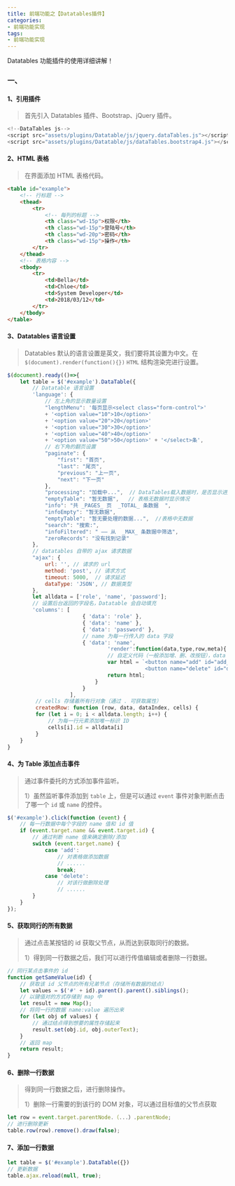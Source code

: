 ```yaml
---
title: 前端功能之【Datatables插件】
categories:
- 前端功能实现
tags:
- 前端功能实现
---
```


Datatables 功能插件的使用详细讲解！

<!--more-->

### 一、

#### 1、引用插件

> 首先引入 Datatables 插件、Bootstrap、jQuery 插件。

```javascript
<!--DataTables js-->
<script src="assets/plugins/Datatable/js/jquery.dataTables.js"></script>
<script src="assets/plugins/Datatable/js/dataTables.bootstrap4.js"></script>
```



#### 2、HTML 表格

> 在界面添加 HTML 表格代码。

```html
<table id="example">
    <!-- 行标题 -->
    <thead>
        <tr>
            <!-- 每列的标题 -->
            <th class="wd-15p">权限</th>
            <th class="wd-15p">登陆号</th>
            <th class="wd-20p">密码</th>
            <th class="wd-15p">操作</th>
        </tr>
    </thead>
    <!-- 表格内容 -->
    <tbody>
        <tr>
            <td>Bella</td>
            <td>Chloe</td>
            <td>System Developer</td>
            <td>2018/03/12</td>
        </tr>
    </tbody>
</table>
```



#### 3、Datatables 语言设置

> Datatables 默认的语言设置是英文，我们要将其设置为中文。在 `$(document).render(function(){})` `HTML` 结构渲染完进行设置。

```javascript
$(document).ready(()=>{
	let table = $('#example').DataTable({
        // Datatable 语言设置
        'language': {
            // 左上角的显示数量设置
            "lengthMenu": '每页显示<select class="form-control">'
            + '<option value="10">10</option>'
            + '<option value="20">20</option>'
            + '<option value="30">30</option>'
            + '<option value="40">40</option>'
            + '<option value="50">50</option>' + '</select>条',
            // 右下角的翻页设置
            "paginate": {
                "first": "首页",
                "last": "尾页",
                "previous": "上一页",
                "next": "下一页"
            },
            "processing": "加载中...",  // DataTables载入数据时，是否显示进度条 
            "emptyTable": "暂无数据",   // 表格无数据时显示情况
            "info": "共 _PAGES_ 页  _TOTAL_ 条数据  ",
            "infoEmpty": "暂无数据",
            "emptyTable": "暂无要处理的数据...",  //表格中无数据
            "search": "搜索:",
            "infoFiltered": " —— 从  _MAX_ 条数据中筛选",
            "zeroRecords": "没有找到记录"
        },
        // datatables 自带的 ajax 请求数据
        "ajax": {
            url: '', // 请求的 url
            method: 'post', // 请求方式
            timeout: 5000,  // 请求延迟
            dataType: 'JSON', // 数据类型
        },
        let alldata = ['role', 'name', 'password'];
        // 设置后台返回的字段名，Datatable 会自动填充
		'columns': [
						{ 'data': 'role' },
						{ 'data': 'name' },
						{ 'data': 'password' },
						// name 为每一行传入的 data 字段
						{ 'data': 'name',
								'render':function(data,type,row,meta){
                                // 自定义代码（一般添加增、删、改按钮），data 为传入的 name 值
								var html = `<button name="add" id="add_${data}">添加</button>
											<button name="delete" id="delete_${data}">删除</button>` 
								return html;
							} 
						}
					],
         // cells 存储着所有行对象（通过 . 可获取属性）
         createdRow: function (row, data, dataIndex, cells) {
         for (let i = 0; i < alldata.length; i++) {
             // 为每一行元素添加唯一标识 ID
             cells[i].id = alldata[i]
         }
    }
}
```



#### 4、为 Table 添加点击事件

> 通过事件委托的方式添加事件监听。
>
> 1）虽然监听事件添加到 `table` 上，但是可以通过  `event` 事件对象判断点击了哪一个 `id` 或 `name` 的控件。

```javascript
$('#example').click(function (event) {
    // 每一行数据中每个字段的 name 值和 id 值
    if (event.target.name && event.target.id) {
        // 通过判断 name 值来确定删除/添加
        switch (event.target.name) {
            case 'add':
                // 对表格做添加数据
                // ......
                break;
            case 'delete':
                // 对该行做删除处理
                // ......
        }
    }
});
```



#### 5、获取同行的所有数据

> 通过点击某按钮的 id 获取父节点，从而达到获取同行的数据。
>
> 1）得到同一行数据之后，我们可以进行传值编辑或者删除一行数据。

```javascript
// 同行某点击事件的 id
function getSameValue(id) {
    // 获取该 id 父节点的所有兄弟节点（存储所有数据的结点）
    let values = $('#' + id).parent().parent().siblings();
    // 以键值对的方式存储到 map 中
    let result = new Map();
    // 将同一行的数据 name:value 遍历出来
    for (let obj of values) {
        // 通过结点得到想要的属性存储起来
        result.set(obj.id, obj.outerText);
    }
    // 返回 map
    return result;
}
```



#### 6、删除一行数据

> 得到同一行数据之后，进行删除操作。
>
> 1）删除一行需要的到该行的 DOM 对象，可以通过目标值的父节点获取

```javascript
let row = event.target.parentNode.（...）.parentNode;
// 进行删除更新
table.row(row).remove().draw(false);
```



#### 7、添加一行数据

> 

```javascript
let table = $('#example').DataTable({})
// 更新数据
table.ajax.reload(null, true);
```



